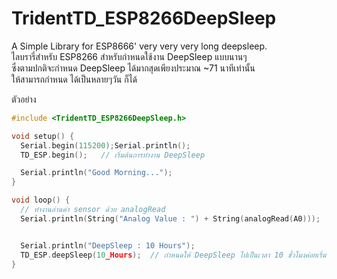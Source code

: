 # TridentTD_ESP8266DeepSleep

A Simple Library for ESP8666' very very very long deepsleep.  
ไลบรารี่สำหรับ ESP8266 สำหรับกำหนดใช้งาน DeepSleep แบบนานๆ  
ซึ่งตามปกติจะกำหนด DeepSleep ได้มากสุดเพียงประมาณ ~71 นาทีเท่านั้น  
ให้สามารถกำหนด ได้เป็นหลายๆวัน ก็ได้  
  
ตัวอย่าง

```c
#include <TridentTD_ESP8266DeepSleep.h>

void setup() {
  Serial.begin(115200);Serial.println();
  TD_ESP.begin();   // เริ่มต้นการทำงาน DeepSleep  

  Serial.println("Good Morning...");
}

void loop() {
  // ทำงานอ่านค่า sensor ด้วย analogRead
  Serial.println(String("Analog Value : ") + String(analogRead(A0))); 


  Serial.println("DeepSleep : 10 Hours");
  TD_ESP.deepSleep(10_Hours);  // กำหนดให้ DeepSleep ไปเป็นเวลา 10 ชั่วโมงค่อยเริ่มทำงานอ่าน sensor ใหม่
}

```
